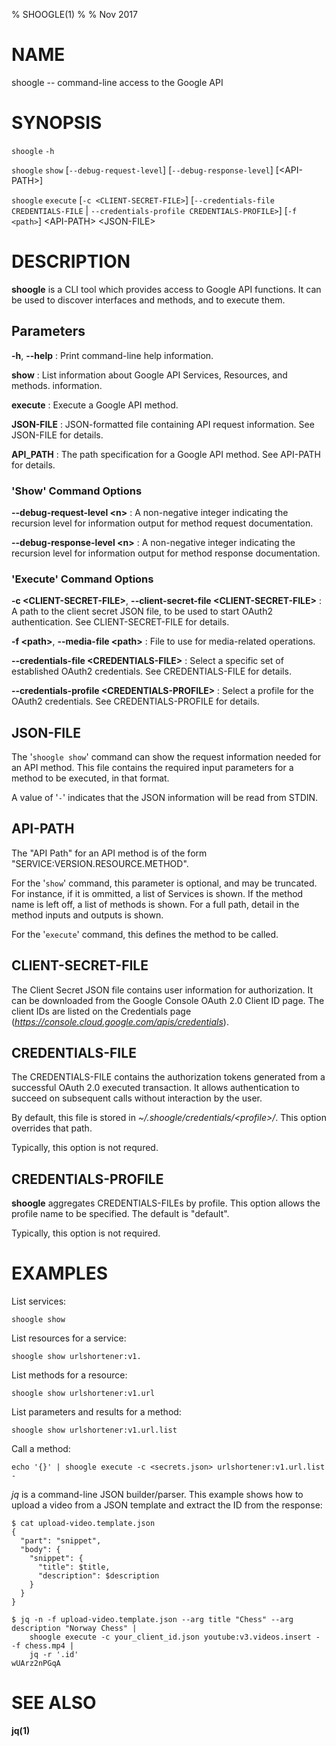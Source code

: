 % SHOOGLE(1)
% 
% Nov 2017

# NAME

shoogle -- command-line access to the Google API

# SYNOPSIS

`shoogle` `-h`

`shoogle` `show` [`--debug-request-level`] [`--debug-response-level`] [&lt;API-PATH&gt;]

`shoogle` `execute` [`-c <CLIENT-SECRET-FILE>`] [`--credentials-file CREDENTIALS-FILE` | `--credentials-profile CREDENTIALS-PROFILE>`] [`-f <path>`] &lt;API-PATH&gt; &lt;JSON-FILE&gt;

# DESCRIPTION

**shoogle** is a CLI tool which provides access to Google API functions. It
can be used to discover interfaces and methods, and to execute them.


## Parameters

**-h**, **--help**
:    Print command-line help information.

**show**
:    List information about Google API Services, Resources, and methods. information.

**execute**
:    Execute a Google API method.

**JSON-FILE**
:    JSON-formatted file containing API request information. See JSON-FILE
     for details.

**API_PATH**
:     The path specification for a Google API method. See API-PATH for details.


### 'Show' Command Options
**--debug-request-level &lt;n&gt;**
:    A non-negative integer indicating the recursion level for information output for method request documentation.

**--debug-response-level &lt;n&gt;**
:    A non-negative integer indicating the recursion level for information output for method response documentation.


### 'Execute' Command Options
**-c &lt;CLIENT-SECRET-FILE&gt;**, **--client-secret-file &lt;CLIENT-SECRET-FILE&gt;**
:    A path to the client secret JSON file, to be used to start OAuth2 authentication. See CLIENT-SECRET-FILE for details.

**-f &lt;path&gt;**, **--media-file &lt;path&gt;**
:    File to use for media-related operations.

**--credentials-file &lt;CREDENTIALS-FILE&gt;**
:    Select a specific set of established OAuth2 credentials. See CREDENTIALS-FILE for details.

**--credentials-profile &lt;CREDENTIALS-PROFILE&gt;**
:    Select a profile for the OAuth2 credentials. See CREDENTIALS-PROFILE for details.


## JSON-FILE

The '`shoogle show`' command can show the request information needed for an API method. This file contains the required input parameters for a method to be executed, in that format.

A value of '`-`' indicates that the JSON information will be read from STDIN.

## API-PATH

The "API Path" for an API method is of the form "SERVICE:VERSION.RESOURCE.METHOD". 

For the '`show`' command, this parameter is optional, and may be truncated. For instance, if it is ommitted, a list of Services is shown. If the method name is left off, a list of methods is shown. For a full path, detail in the method inputs and outputs is shown.

For the '`execute`' command, this defines the method to be called.

## CLIENT-SECRET-FILE

The Client Secret JSON file contains user information for authorization. It can be downloaded from the Google Console OAuth 2.0 Client ID page. The client IDs are listed on the Credentials page (*https://console.cloud.google.com/apis/credentials*).

## CREDENTIALS-FILE

The CREDENTIALS-FILE contains the authorization tokens generated from a successful OAuth 2.0 executed transaction. It allows authentication to succeed on subsequent calls without interaction by the
user.

By default, this file is stored in *~/.shoogle/credentials/&lt;profile&gt;/*. This option overrides
that path.

Typically, this option is not requred.

## CREDENTIALS-PROFILE

**shoogle** aggregates CREDENTIALS-FILEs by profile. This option allows the profile name to be 
specified. The default is "default".

Typically, this option is not required.

# EXAMPLES

List services:

    shoogle show

List resources for a service:

    shoogle show urlshortener:v1.

List methods for a resource:

    shoogle show urlshortener:v1.url

List parameters and results for a method:

    shoogle show urlshortener:v1.url.list

Call a method:

    echo '{}' | shoogle execute -c <secrets.json> urlshortener:v1.url.list -

*jq* is a command-line JSON builder/parser. This example shows how to upload a video from a JSON template and extract the ID from the response:


```shell
$ cat upload-video.template.json
{
  "part": "snippet",
  "body": {
    "snippet": {
      "title": $title,
      "description": $description
    }
  }
}
```

```shell
$ jq -n -f upload-video.template.json --arg title "Chess" --arg description "Norway Chess" |
    shoogle execute -c your_client_id.json youtube:v3.videos.insert - -f chess.mp4 |
    jq -r '.id'
wUArz2nPGqA
```

# SEE ALSO

**jq(1)**

